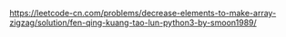 https://leetcode-cn.com/problems/decrease-elements-to-make-array-zigzag/solution/fen-qing-kuang-tao-lun-python3-by-smoon1989/